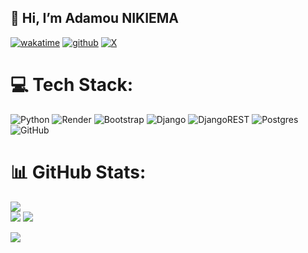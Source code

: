 ## 👋 Hi, I’m Adamou NIKIEMA

[![wakatime](https://wakatime.com/badge/user/018cd4cd-43bc-4cbd-a399-a0c0b31e0331.svg)](https://wakatime.com/@018cd4cd-43bc-4cbd-a399-a0c0b31e0331)
[![github](https://img.shields.io/github/followers/semperfi13?logo=github&style=plastic)](https://github.com/semperfi13?tab=followers)
[![X](https://img.shields.io/twitter/follow/SEMPERFI?style=plastic&logo=x&labelColor=595959&color=595959)](https://x.com/semperfi_13)

<!--
**semperfi13/semperfi13** is a ✨ _special_ ✨ repository because its `README.md` (this file) appears on your GitHub profile.

Here are some ideas to get you started:

- 🔭 I’m currently working on ...
- 🌱 I’m currently learning ...
- 👯 I’m looking to collaborate on ...
- 🤔 I’m looking for help with ...
- 💬 Ask me about ...
- 📫 How to reach me: ...
- 😄 Pronouns: ...
- ⚡ Fun fact: ...
[![Harlok's WakaTime stats](https://github-readme-stats.vercel.app/api/wakatime?username=adamounikiema)](https://github-readme-stats.vercel.app/api/wakatime?username=adamounikiema)
-->


# 💻 Tech Stack:
![Python](https://img.shields.io/badge/python-3670A0?style=for-the-badge&logo=python&logoColor=ffdd54) ![Render](https://img.shields.io/badge/Render-%46E3B7.svg?style=for-the-badge&logo=render&logoColor=white) ![Bootstrap](https://img.shields.io/badge/bootstrap-%238511FA.svg?style=for-the-badge&logo=bootstrap&logoColor=white) ![Django](https://img.shields.io/badge/django-%23092E20.svg?style=for-the-badge&logo=django&logoColor=white) ![DjangoREST](https://img.shields.io/badge/DJANGO-REST-ff1709?style=for-the-badge&logo=django&logoColor=white&color=ff1709&labelColor=gray) ![Postgres](https://img.shields.io/badge/postgres-%23316192.svg?style=for-the-badge&logo=postgresql&logoColor=white) ![GitHub](https://img.shields.io/badge/github-%23121011.svg?style=for-the-badge&logo=github&logoColor=white)

# 📊 GitHub Stats:

![](https://github-readme-streak-stats.herokuapp.com/?user=semperfi13&theme=dark&hide_border=false)<br/>
![](https://github-readme-stats.vercel.app/api?username=semperfi13&theme=dark&hide_border=false&include_all_commits=true&count_private=true)
![](https://github-readme-stats.vercel.app/api/top-langs/?username=semperfi13&theme=dark&hide_border=false&include_all_commits=true&count_private=true&layout=compact)

<!--
![SEMPERFI's GitHub stats](https://github-readme-stats.vercel.app/api?username=semperfi13&show_icons=true&show=contribs,prs,prs_merged) [![Top Langs](https://github-readme-stats.vercel.app/api/top-langs/?username=semperfi13&layout=compact&langs_count=10)](https://github.com/semperfi13/github-readme-stats)-->

<a href="https://visitcount.itsvg.in">
  <img src="https://visitcount.itsvg.in/api?id=semperfi13&label=Profile%20Views&pretty=false" />
</a>
